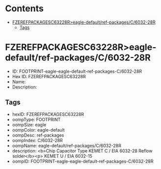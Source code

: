 



Contents
========

* [FZEREFPACKAGESC63228R>eagle-default/ref-packages/C/6032-28R](#fzerefpackagesc63228reagle-defaultref-packagesc6032-28r)
	* [Tags](#tags)

# FZEREFPACKAGESC63228R>eagle-default/ref-packages/C/6032-28R

- ID: FOOTPRINT-eagle-eagle-default-ref-packages-C/6032-28R
- Hex ID: FZEREFPACKAGESC63228R
- Name: 
- Description: 

## Tags

- hexID: FZEREFPACKAGESC63228R
- oompType: FOOTPRINT
- oompSize: eagle
- oompColor: eagle-default
- oompDesc: ref-packages
- oompIndex: C/6032-28R
- oompName: eagle-default/ref-packages/C/6032-28R
- description: &lt;b&gt;Chip Capacitor Type KEMET C / EIA 6032-28 Reflow solder&lt;/b&gt;&lt;p&gt;&#xD;
KEMET U / EIA 6032-15
- oompID: FOOTPRINT-eagle-eagle-default-ref-packages-C/6032-28R
